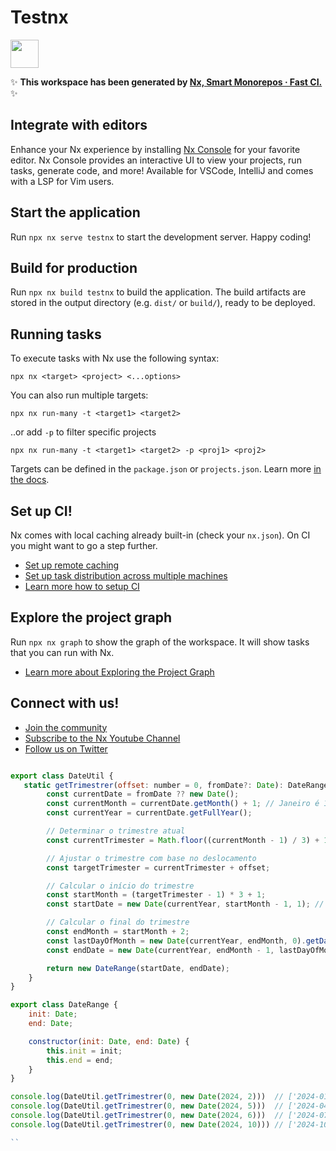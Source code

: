 # Testnx

<a alt="Nx logo" href="https://nx.dev" target="_blank" rel="noreferrer"><img src="https://raw.githubusercontent.com/nrwl/nx/master/images/nx-logo.png" width="45"></a>

✨ **This workspace has been generated by [Nx, Smart Monorepos · Fast CI.](https://nx.dev)** ✨

## Integrate with editors

Enhance your Nx experience by installing [Nx Console](https://nx.dev/nx-console) for your favorite editor. Nx Console
provides an interactive UI to view your projects, run tasks, generate code, and more! Available for VSCode, IntelliJ and
comes with a LSP for Vim users.

## Start the application

Run `npx nx serve testnx` to start the development server. Happy coding!

## Build for production

Run `npx nx build testnx` to build the application. The build artifacts are stored in the output directory (e.g. `dist/` or `build/`), ready to be deployed.

## Running tasks

To execute tasks with Nx use the following syntax:

```
npx nx <target> <project> <...options>
```

You can also run multiple targets:

```
npx nx run-many -t <target1> <target2>
```

..or add `-p` to filter specific projects

```
npx nx run-many -t <target1> <target2> -p <proj1> <proj2>
```

Targets can be defined in the `package.json` or `projects.json`. Learn more [in the docs](https://nx.dev/features/run-tasks).

## Set up CI!

Nx comes with local caching already built-in (check your `nx.json`). On CI you might want to go a step further.

- [Set up remote caching](https://nx.dev/features/share-your-cache)
- [Set up task distribution across multiple machines](https://nx.dev/nx-cloud/features/distribute-task-execution)
- [Learn more how to setup CI](https://nx.dev/recipes/ci)

## Explore the project graph

Run `npx nx graph` to show the graph of the workspace.
It will show tasks that you can run with Nx.

- [Learn more about Exploring the Project Graph](https://nx.dev/core-features/explore-graph)

## Connect with us!

- [Join the community](https://nx.dev/community)
- [Subscribe to the Nx Youtube Channel](https://www.youtube.com/@nxdevtools)
- [Follow us on Twitter](https://twitter.com/nxdevtools)

```javascript

export class DateUtil {
   static getTrimestrer(offset: number = 0, fromDate?: Date): DateRange {
        const currentDate = fromDate ?? new Date();
        const currentMonth = currentDate.getMonth() + 1; // Janeiro é 1, fevereiro é 2, etc.
        const currentYear = currentDate.getFullYear();

        // Determinar o trimestre atual
        const currentTrimester = Math.floor((currentMonth - 1) / 3) + 1;

        // Ajustar o trimestre com base no deslocamento
        const targetTrimester = currentTrimester + offset;

        // Calcular o início do trimestre
        const startMonth = (targetTrimester - 1) * 3 + 1;
        const startDate = new Date(currentYear, startMonth - 1, 1); // Primeiro dia do mês

        // Calcular o final do trimestre
        const endMonth = startMonth + 2;
        const lastDayOfMonth = new Date(currentYear, endMonth, 0).getDate(); // Último dia do mês
        const endDate = new Date(currentYear, endMonth - 1, lastDayOfMonth);

        return new DateRange(startDate, endDate);
    }
}

export class DateRange {
    init: Date;
    end: Date;

    constructor(init: Date, end: Date) {
        this.init = init;
        this.end = end;
    }
}

console.log(DateUtil.getTrimestrer(0, new Date(2024, 2)))  // ['2024-01-01', '2024-03-31'];
console.log(DateUtil.getTrimestrer(0, new Date(2024, 5)))  // ['2024-04-01', '2024-06-30'];
console.log(DateUtil.getTrimestrer(0, new Date(2024, 6)))  // ['2024-07-01', '2024-09-30'];
console.log(DateUtil.getTrimestrer(0, new Date(2024, 10))) // ['2024-10-01', '2024-12-31'];

``

